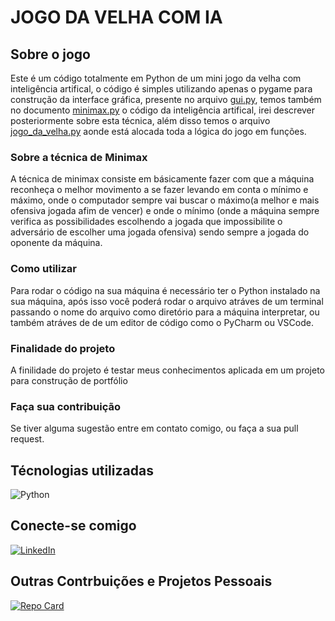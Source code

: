 # JOGO DA VELHA COM IA
## Sobre o jogo
Este é um código totalmente em Python de um mini jogo da velha com inteligência artifical, o código é simples utilizando apenas o pygame para construção da interface gráfica, presente no arquivo [gui.py](https://github.com/Gabriel-0001/JOGO_DA_VELHA_IA/blob/main/codigos/gui.py), temos também no documento [minimax.py](https://github.com/Gabriel-0001/JOGO_DA_VELHA_IA/blob/main/codigos/minimax.py) o código da inteligência artifical, irei descrever posteriormente sobre esta técnica, além disso temos o arquivo [jogo_da_velha.py](https://github.com/Gabriel-0001/JOGO_DA_VELHA_IA/blob/main/codigos/jogo_da_velha.py) aonde está alocada toda a lógica do jogo em funções.
### Sobre a técnica de Minimax
A técnica de minimax consiste em básicamente fazer com que a máquina reconheça o melhor movimento a se fazer levando em conta o mínimo e máximo, onde o computador sempre vai buscar o máximo(a melhor e mais ofensiva jogada afim de vencer) e onde o mínimo (onde a máquina sempre verifica as possibilidades escolhendo a jogada que impossibilite o adversário de escolher uma jogada ofensiva) sendo sempre a jogada do oponente da máquina.

### Como utilizar
Para rodar o código na sua máquina é necessário ter o Python instalado na sua máquina, após isso você poderá rodar o arquivo atráves de um terminal passando o nome do arquivo como diretório para a máquina interpretar, ou também atráves de de um editor de código como o PyCharm ou VSCode.

### Finalidade do projeto
A finilidade do projeto é testar meus conhecimentos aplicada em um projeto para construção de portfólio
### Faça sua contribuição
Se tiver alguma sugestão entre em contato comigo, ou faça a sua pull request.

## Técnologias utilizadas
![Python](https://img.shields.io/badge/Python-000?style=for-the-badge&logo=python) 

## Conecte-se comigo
[![LinkedIn](https://img.shields.io/badge/LinkedIn-000?style=for-the-badge&logo=linkedin&logoColor=0E76A8)](https://www.linkedin.com/in/gabrielmoreira2107/)

## Outras Contrbuições e Projetos Pessoais
[![Repo Card](https://github-readme-stats.vercel.app/api/pin/?username=Gabriel-0001&repo=dio-lab-open-source&bg_color=000&border_color=30A3DC&show_icons=true&icon_color=30A3DC&title_color=E94D5F&text_color=FFF)](https://github.com/Gabriel-0001/dio-lab-open-source)
